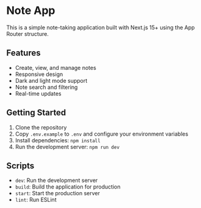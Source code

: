 # Note App

This is a simple note-taking application built with Next.js 15+ using the App Router structure.

## Features

- Create, view, and manage notes
- Responsive design
- Dark and light mode support
- Note search and filtering
- Real-time updates

## Getting Started

1. Clone the repository
2. Copy `.env.example` to `.env` and configure your environment variables
3. Install dependencies: `npm install`
4. Run the development server: `npm run dev`

## Scripts

- `dev`: Run the development server
- `build`: Build the application for production
- `start`: Start the production server
- `lint`: Run ESLint